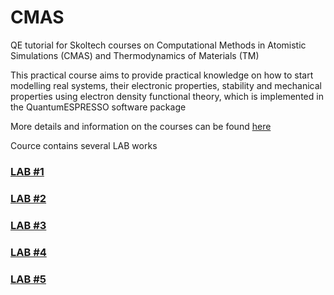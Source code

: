 # CMAS
QE tutorial for Skoltech courses on Computational Methods in Atomistic Simulations (CMAS) and Thermodynamics of Materials (TM)

This practical course aims to provide practical knowledge on how to start modelling real systems, their electronic properties, stability and mechanical properties using electron density functional theory, which is implemented in the QuantumESPRESSO software package

More details and information on the courses can be found [here](https://sites.skoltech.ru/iocd/courses/) 

Cource contains several LAB works
### [LAB #1](https://github.com/AlexanderKvashnin/CMAS/blob/main/LAB1.md)
### [LAB #2](https://github.com/AlexanderKvashnin/CMAS/blob/main/LAB2.md)
### [LAB #3](https://github.com/AlexanderKvashnin/CMAS/blob/main/LAB3.md)
### [LAB #4](https://github.com/AlexanderKvashnin/CMAS/blob/main/LAB4.md)
### [LAB #5](https://github.com/AlexanderKvashnin/CMAS/blob/main/LAB5.md)
